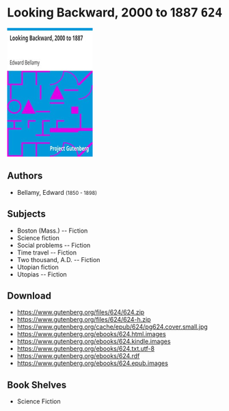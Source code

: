 # Looking Backward, 2000 to 1887 <kbd>624</kbd>

![](./cover.medium.jpg "")

## Authors


 - Bellamy, Edward <small>(1850 - 1898)</small>

## Subjects


 - Boston (Mass.) -- Fiction
 - Science fiction
 - Social problems -- Fiction
 - Time travel -- Fiction
 - Two thousand, A.D. -- Fiction
 - Utopian fiction
 - Utopias -- Fiction

## Download


 - https://www.gutenberg.org/files/624/624.zip
 - https://www.gutenberg.org/files/624/624-h.zip
 - https://www.gutenberg.org/cache/epub/624/pg624.cover.small.jpg
 - https://www.gutenberg.org/ebooks/624.html.images
 - https://www.gutenberg.org/ebooks/624.kindle.images
 - https://www.gutenberg.org/ebooks/624.txt.utf-8
 - https://www.gutenberg.org/ebooks/624.rdf
 - https://www.gutenberg.org/ebooks/624.epub.images

## Book Shelves


 - Science Fiction
